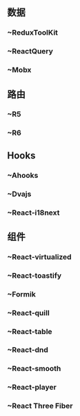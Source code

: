 ## 数据

### ~ReduxToolKit

### ~ReactQuery

### ~Mobx

## 路由

### ~R5

### ~R6

## Hooks

### ~Ahooks

### ~Dvajs

### ~React-i18next

## 组件

### ~React-virtualized

### ~React-toastify

### ~Formik

### ~React-quill

### ~React-table

### ~React-dnd

### ~React-smooth

### ~React-player

### ~React Three Fiber